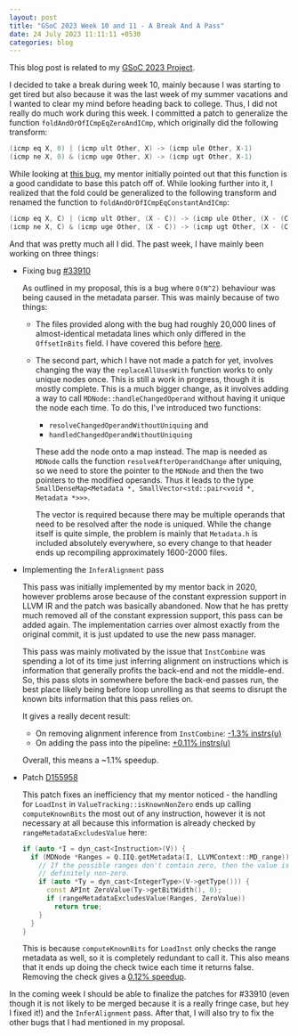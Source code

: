 ```yaml
---
layout: post
title: "GSoC 2023 Week 10 and 11 - A Break And A Pass"
date: 24 July 2023 11:11:11 +0530
categories: blog
---
```



This blog post is related to my [GSoC 2023 Project][project-link].

I decided to take a break during week 10, mainly because I was starting to get tired but also because it was the last
week of my summer vacations and I wanted to clear my mind before heading back to college. Thus, I did not really do much
work during this week. I committed a patch to generalize the function `foldAndOrOfICmpEqZeroAndICmp`, which originally
did the following transform:

```java
(icmp eq X, 0) | (icmp ult Other, X) -> (icmp ule Other, X-1)
(icmp ne X, 0) & (icmp uge Other, X) -> (icmp ugt Other, X-1)
```

While looking at [this bug][bug-link], my mentor initially pointed out that this function is a good candidate to base
this patch off of. While looking further into it, I realized that the fold could be generalized to the following
transform and renamed the function to `foldAndOrOfICmpEqConstantAndICmp`:

```java
(icmp eq X, C) | (icmp ult Other, (X - C)) -> (icmp ule Other, (X - (C + 1)))
(icmp ne X, C) & (icmp uge Other, (X - C)) -> (icmp ugt Other, (X - (C + 1)))
```

And that was pretty much all I did. The past week, I have mainly been working on three things:
- Fixing bug [#33910][bug-link-2]

  As outlined in my proposal, this is a bug where `O(N^2)` behaviour was being caused in the metadata parser. This was
  mainly because of two things:
  - The files provided along with the bug had roughly 20,000 lines of almost-identical metadata lines which only
    differed in the `OffsetInBits` field. I have covered this before [here][blog-link].

  - The second part, which I have not made a patch for yet, involves changing the way the `replaceAllUsesWith` function
    works to only unique nodes once. This is still a work in progress, though it is mostly complete. This is a much
    bigger change, as it involves adding a way to call `MDNode::handleChangedOperand` without having it unique the node
    each time. To do this, I've introduced two functions:

    - `resolveChangedOperandWithoutUniquing` and
    - `handledChangedOperandWithoutUniquing`

    These add the node onto a map instead. The map is needed as `MDNode` calls the function `resolveAfterOperandChange`
    after uniquing, so we need to store the pointer to the `MDNode` and then the two pointers to the modified operands.
    Thus it leads to the type
    `SmallDenseMap<Metadata *, SmallVector<std::pair<void *, Metadata *>>>`.
   
    The vector is required because there may be
    multiple operands that need to be resolved after the node is uniqued. While the change itself is quite simple, the
    problem is mainly that `Metadata.h` is included absolutely everywhere, so every change to that header ends up
    recompiling approximately 1600-2000 files.

- Implementing the `InferAlignment` pass

  This pass was initially implemented by my mentor back in 2020, however problems arose because of the constant
  expression support in LLVM IR and the patch was basically abandoned. Now that he has pretty much
  removed all of the constant expression support, this pass can be added again. The implementation carries over almost
  exactly from the original commit, it is just updated to use the new pass manager.

  This pass was mainly motivated by the issue that `InstCombine` was spending a lot of its time just inferring alignment
  on instructions which is information that generally profits the back-end and not the middle-end. So, this pass slots
  in somewhere before the back-end passes run, the best place likely being before loop unrolling as that seems to
  disrupt the known bits information that this pass relies on.

  It gives a really decent result:
  - On removing alignment inference from `InstCombine`: [-1.3% instrs(u)][speedup-link-1]
  - On adding the pass into the pipeline: [+0.11% instrs(u)][speedup-link-2]

  Overall, this means a ~1.1% speedup.

- Patch [D155958][patch-link-2]

  This patch fixes an inefficiency that my mentor noticed - the handling for `LoadInst` in
  `ValueTracking::isKnownNonZero` ends up calling `computeKnownBits` the most out of any instruction, however it is not
  necessary at all because this information is already checked by `rangeMetadataExcludesValue` here:

  ```cpp
  if (auto *I = dyn_cast<Instruction>(V)) {
    if (MDNode *Ranges = Q.IIQ.getMetadata(I, LLVMContext::MD_range)) {
      // If the possible ranges don't contain zero, then the value is
      // definitely non-zero.
      if (auto *Ty = dyn_cast<IntegerType>(V->getType())) {
        const APInt ZeroValue(Ty->getBitWidth(), 0);
        if (rangeMetadataExcludesValue(Ranges, ZeroValue))
          return true;
      }
    }
  }
  ```

  This is because `computeKnownBits` for `LoadInst` only checks the range metadata as well, so it is completely
  redundant to call it. This also means that it ends up doing the check twice each time it returns false. Removing the
  check gives a [0.12% speedup][speedup-link-3].

In the coming week I should be able to finalize the patches for #33910 (even though it is not likely to be merged
because it is a really fringe case, but hey I fixed it!) and the `InferAlignment` pass. After that, I will also try to
fix the other bugs that I had mentioned in my proposal.

[project-link]: https://summerofcode.withgoogle.com/programs/2023/projects/JdqGUwNq
[bug-link]: https://github.com/llvm/llvm-project/issues/63749
[bug-link-2]: https://github.com/llvm/llvm-project/issues/33910
[patch-link]: https://reviews.llvm.org/D154937
[patch-link-2]: https://reviews.llvm.org/D155958
[blog-link]: http://localhost:4000/blog/GSoC_2023_Week_4_2023_06_09.html
[speedup-link-1]: https://llvm-compile-time-tracker.com/compare.php?from=174300a283089b2631b9d5a5ed0b4effce382106&to=adcb4cef059430e662a90058b2d29c0a61a3b932&stat=instructions:u
[speedup-link-2]: https://llvm-compile-time-tracker.com/compare.php?from=64ba26ac0263607d7071973faf251838defc9ab3&to=aa0e4c7462775df5294ea06e2c89d653d437b8db&stat=instructions:u
[speedup-link-3]: https://llvm-compile-time-tracker.com/compare.php?from=910450a28ba9ce5ad67ff62d5cbb4fa81d567aac&to=e91c80220b014e64339fe4d96882f66e566e38a6&stat=instructions:u